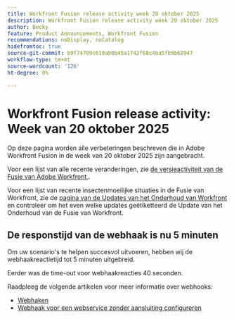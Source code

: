 ```yaml
---
title: Workfront Fusion release activity week 20 oktober 2025
description: Workfront Fusion release activity week 20 oktober 2025
author: Becky
feature: Product Announcements, Workfront Fusion
recommendations: noDisplay, noCatalog
hidefromtoc: true
source-git-commit: b9f74709c610ab0b45a1742f68c4ba5fb9b68947
workflow-type: tm+mt
source-wordcount: '126'
ht-degree: 0%

---
```


# Workfront Fusion release activity: Week van 20 oktober 2025

Op deze pagina worden alle verbeteringen beschreven die in Adobe Workfront Fusion in de week van 20 oktober 2025 zijn aangebracht.

Voor een lijst van alle recente veranderingen, zie [ de versieactiviteit van de Fusie van Adobe Workfront ](/help/workfront-fusion/fusion-product-releases/fusion-release-activity.md).

Voor een lijst van recente insectenmoeilijke situaties in de Fusie van Workfront, zie de [ pagina van de Updates van het Onderhoud van Workfront ](https://experienceleague.adobe.com/en/docs/workfront-known-issues/releases/current-updates) en controleer om het even welke updates geëtiketteerd de Update van het Onderhoud van de Fusie van Workfront.

<!--

## New Workfront connector now available

To reflect changes made to the Workfront API, we've created a new version of the Workfront connector,

The new connector is labeled as "Workfront," and the previously available connector is labeled as "Workfront (Legacy)."  

The new connector also features the following new functionality:

* A new Get Presigned File URL module
* Server-to-server connections: Now, when creating a connection, you can create a server-to-server connection to connect to a project in the Adobe Developer Console.
* Simplified use of custom forms in modules: Now, you can select which custom form fields load when configuring the Create a record and Read a record modules. In addition, the Search module now loads all custom form fields by default.

We recommend:

* Using the new connector when creating or updating a scenario.
* Upgrading existing modules to the new connector. 

You can automatically upgrade your existing modules to the new connector.

* For instructions on upgrading existing modules, see [Upgrade a Workfront module to a new version](/help/workfront-fusion/manage-scenarios/update-module-to-new-version.md) in the article Upgrade a module to a new version.

* For information on why a new connector is sometimes necessary, see [Overview of APIs in Fusion](/help/workfront-fusion/get-started-with-fusion/understand-fusion/api-overview.md).To ensure that the Workfront Connector meets the evolving needs of its users, we've made some updates:

* For information on the Workfront connector, see [Workfront modules](/help/workfront-fusion/references/apps-and-modules/adobe-connectors/workfront-modules.md).

-->



## De responstijd van de webhaak is nu 5 minuten

Om uw scenario&#39;s te helpen succesvol uitvoeren, hebben wij de webhaakreactietijd tot 5 minuten uitgebreid.

Eerder was de time-out voor webhaakreacties 40 seconden.

Raadpleeg de volgende artikelen voor meer informatie over webhooks:

* [Webhaken](/help/workfront-fusion/references/apps-and-modules/universal-connectors/webhooks-updated.md)
* [Webhaak voor een webservice zonder aansluiting configureren](/help/workfront-fusion/create-scenarios/add-modules/receive-a-webhook-from-a-web-service.md)



